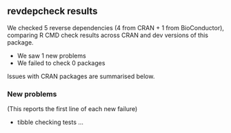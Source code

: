 ## revdepcheck results

We checked 5 reverse dependencies (4 from CRAN + 1 from BioConductor), comparing R CMD check results across CRAN and dev versions of this package.

 * We saw 1 new problems
 * We failed to check 0 packages

Issues with CRAN packages are summarised below.

### New problems
(This reports the first line of each new failure)

* tibble
  checking tests ...

